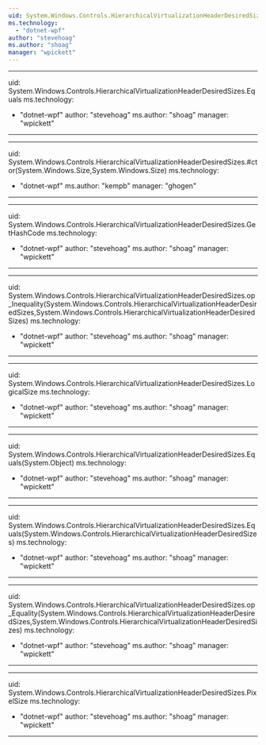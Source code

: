 ```yaml
---
uid: System.Windows.Controls.HierarchicalVirtualizationHeaderDesiredSizes
ms.technology: 
  - "dotnet-wpf"
author: "stevehoag"
ms.author: "shoag"
manager: "wpickett"
---
```


---
uid: System.Windows.Controls.HierarchicalVirtualizationHeaderDesiredSizes.Equals
ms.technology: 
  - "dotnet-wpf"
author: "stevehoag"
ms.author: "shoag"
manager: "wpickett"
---

---
uid: System.Windows.Controls.HierarchicalVirtualizationHeaderDesiredSizes.#ctor(System.Windows.Size,System.Windows.Size)
ms.technology: 
  - "dotnet-wpf"
ms.author: "kempb"
manager: "ghogen"
---

---
uid: System.Windows.Controls.HierarchicalVirtualizationHeaderDesiredSizes.GetHashCode
ms.technology: 
  - "dotnet-wpf"
author: "stevehoag"
ms.author: "shoag"
manager: "wpickett"
---

---
uid: System.Windows.Controls.HierarchicalVirtualizationHeaderDesiredSizes.op_Inequality(System.Windows.Controls.HierarchicalVirtualizationHeaderDesiredSizes,System.Windows.Controls.HierarchicalVirtualizationHeaderDesiredSizes)
ms.technology: 
  - "dotnet-wpf"
author: "stevehoag"
ms.author: "shoag"
manager: "wpickett"
---

---
uid: System.Windows.Controls.HierarchicalVirtualizationHeaderDesiredSizes.LogicalSize
ms.technology: 
  - "dotnet-wpf"
author: "stevehoag"
ms.author: "shoag"
manager: "wpickett"
---

---
uid: System.Windows.Controls.HierarchicalVirtualizationHeaderDesiredSizes.Equals(System.Object)
ms.technology: 
  - "dotnet-wpf"
author: "stevehoag"
ms.author: "shoag"
manager: "wpickett"
---

---
uid: System.Windows.Controls.HierarchicalVirtualizationHeaderDesiredSizes.Equals(System.Windows.Controls.HierarchicalVirtualizationHeaderDesiredSizes)
ms.technology: 
  - "dotnet-wpf"
author: "stevehoag"
ms.author: "shoag"
manager: "wpickett"
---

---
uid: System.Windows.Controls.HierarchicalVirtualizationHeaderDesiredSizes.op_Equality(System.Windows.Controls.HierarchicalVirtualizationHeaderDesiredSizes,System.Windows.Controls.HierarchicalVirtualizationHeaderDesiredSizes)
ms.technology: 
  - "dotnet-wpf"
author: "stevehoag"
ms.author: "shoag"
manager: "wpickett"
---

---
uid: System.Windows.Controls.HierarchicalVirtualizationHeaderDesiredSizes.PixelSize
ms.technology: 
  - "dotnet-wpf"
author: "stevehoag"
ms.author: "shoag"
manager: "wpickett"
---
